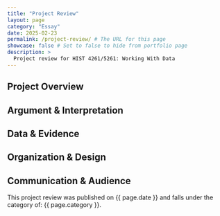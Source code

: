 ```yaml
---
title: "Project Review"
layout: page
category: "Essay"
date: 2025-02-23
permalink: /project-review/ # The URL for this page
showcase: false # Set to false to hide from portfolio page
description: >
  Project review for HIST 4261/5261: Working With Data
---
```


## Project Overview

## Argument & Interpretation

## Data & Evidence

## Organization & Design

## Communication & Audience

This project review was published on {{ page.date }} and falls under the category of: {{ page.category }}.
